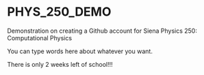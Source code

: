 # PHYS_250_DEMO
Demonstration on creating a Github account for Siena Physics 250: Computational Physics

You can type words here about whatever you want.

There is only 2 weeks left of school!!!
